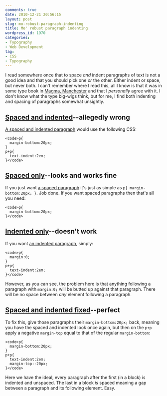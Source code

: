```yaml
---
comments: true
date: 2010-12-21 20:56:15
layout: post
slug: mo-robust-paragraph-indenting
title: Mo' robust paragraph indenting
wordpress_id: 1970
categories:
- Typography
- Web Development
tag:
- CSS
- Typography
---
```


I read somewhere once that to space _and_ indent paragraphs of text is not a good idea and that you should pick one _or_ the other. Either indent or space, but never both. I can't remember where I read this, all I know is that it was in some type book in [Magma, Manchester](http://www.magmabooks.com/content/service/shops.asp) and that I _personally_ agree with it. I don't know what the type big-wigs think, but for me, I find both indenting and spacing of paragraphs somewhat unsightly.



## [Spaced and indented](/demos/mo-robust-paragraph-indenting/#spaced-indented)--allegedly wrong



[A spaced and indented paragraph](/demos/mo-robust-paragraph-indenting/#spaced-indented) would use the following CSS:


    
    <code>p{
      margin-bottom:20px;
    }
    p+p{
      text-indent:2em;
    }</code>





## [Spaced only](/demos/mo-robust-paragraph-indenting/#spaced)--looks and works fine



If you just want [a spaced paragraph](/demos/mo-robust-paragraph-indenting/#spaced) it's just as simple as `p{ margin-bottom:20px; }`. Job done. If you want spaced paragraphs then that's all you need:


    
    <code>p{
      margin-bottom:20px;
    }</code>





## [Indented only](/demos/mo-robust-paragraph-indenting/#indented)--doesn't work



If you want [an indented paragraph](/demos/mo-robust-paragraph-indenting/#indented), simply:


    
    <code>p{
      margin:0;
    }
    p+p{
      text-indent:2em;
    }</code>



However, as you can see, the problem here is that anything following a paragraph with `margin:0;` will be butted up against that paragraph. There will be no space between _any_ element following a paragraph.



## [Spaced and indented fixed](/demos/mo-robust-paragraph-indenting/#indented-fixed)--perfect



To fix this, give those paragraphs their `margin-bottom:20px;` back, meaning you have the spaced and indented look once again, but then on the `p+p` apply a negative `margin-top` equal to that of the regular `margin-bottom`:


    
    <code>p{
      margin-bottom:20px;
    }
    p+p{
      text-indent:2em;
      margin-top:-20px;
    }</code>



Here we have the ideal, every paragraph after the first (in a block) is indented and unspaced. The last in a block _is_ spaced meaning a gap between a paragraph and its following element. Easy.
